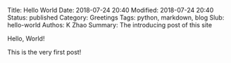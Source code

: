 Title: Hello World
Date: 2018-07-24 20:40
Modified: 2018-07-24 20:40
Status: published
Category: Greetings
Tags: python, markdown, blog
Slub: hello-world
Authos: K Zhao
Summary: The introducing post of this site

Hello, World!

This is the very first post!
